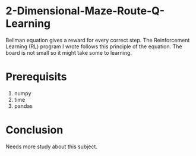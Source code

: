 # 2-Dimensional-Maze-Route-Q-Learning
Bellman equation gives a reward for every correct step. The Reinforcement Learning (RL) program I wrote follows this principle 
of the equation. The board is not small so it might take some to learning.

# Prerequisits
1. numpy
2. time
3. pandas

# Conclusion
Needs more study about this subject.
